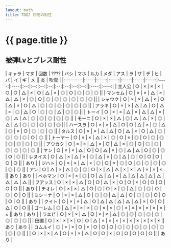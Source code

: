```yaml
---
layout: math
title: TDQ2 仲間の耐性
---
```


# {{ page.title }}

## 被弾Lvとブレス耐性

| キャラ   | マヌ | 回数 | ???? | バシ | マホ | ルカ | メダ | アス | ラ | ザ | デ | ヒ | バ | イ | ギ | メ ||  炎  | 吹雪 |
|:--------:|:----:|:----:|:----:|:----:|:----:|:----:|:----:|:----:|:--:|:--:|:--:|:--:|:--:|:--:|:--:|:--:||:----:|:----:|
| 主人公   |  ○  |  ×  |  ×  |  ×  |  ○  |  ○  |  △  |  ×  | ○ | △ | × | ◎ | ○ | ◎ | ◎ | ◎ ||
| マンセム |  ○  |  ×  |  ×  |  △  |  ×  |  △  |  △  |  ×  | ◎ | ○ | ◎ | ◎ | ◎ | ◎ | ◎ | ◎ ||
| シャウク |  ○  |  ×  |  ×  |  △  |  ×  |  ○  |  △  |  ×  | ○ | △ | ◎ | ◎ | ◎ | ◎ | ◎ | ◎ ||
| アラキ   |  ○  |  ×  |  ×  |  △  |  △  |  ○  |  △  |  ×  | ◎ | △ | ○ | ◎ | ◎ | △ | ◎ | ◎ ||
| トーイ   |  ○  |  ×  |  ×  |  △  |  ×  |  △  |  △  |  ×  | ◎ | △ | △ | ◎ | ◎ | ◎ | ◎ | ◎ ||
| モーニ   |  ○  |  ×  |  ×  |  △  |  ◎  |  △  |  △  |  ×  | ◎ | △ | △ | ◎ | ◎ | ◎ | ◎ | ◎ ||
| ハースラ |  ○  |  ×  |  ×  |  △  |  ○  |  ○  |  △  |  ×  | ◎ | △ | ◎ | × | ○ | ◎ | ◎ | ◎ ||
| タルス   |  ○  |  ×  |  ×  |  △  |  △  |  ○  |  △  |  ×  | ○ | △ | ◎ | ◎ | ◎ | ◎ | ○ | ◎ ||
| トーヤー |  ○  |  ×  |  ×  |  △  |  ×  |  ◎  |  ○  |  ×  | ◎ | ○ | ◎ | ◎ | ◎ | ◎ | ◎ | ◎ ||
| アウカク |  ○  |  ×  |  ×  |  △  |  ×  |  ○  |  △  |  ×  | ◎ | ○ | ◎ | ◎ | ◎ | ◎ | ◎ | ◎ ||
| ヤン     |  ○  |  ×  |  ×  |  △  |  ○  |  ○  |  △  |  ×  | ◎ | △ | △ | ○ | ◎ | ◎ | ○ | ◎ ||
| レヌイス |  ○  |  △  |  ×  |  △  |  ×  |  ◎  |  △  |  ×  | ◎ | △ | ◎ | ○ | ○ | ○ | ○ | ○ ||      | あり |
| ジハト   |  ○  |  ×  |  ×  |  △  |  ×  |  ◎  |  ○  |  ×  | ◎ | ○ | ◎ | ◎ | ◎ | ◎ | ◎ | ◎ ||
| アン     |  ○  |  △  |  ×  |  △  |  ◎  |  ◎  |  ○  |  ×  | △ | △ | × | × | △ | × | × | × || あり | あり |
| ベホマン |  ○  |  ×  |  ×  |  ◎  |  ○  |  △  |  △  |  ×  | △ | △ | △ | △ | △ | △ | △ | △ ||
| フアッス |  ○  |  ×  |  ×  |  △  |  ○  |  ○  |  △  |  ×  | ○ | ○ | × | ○ | ○ | ○ | ○ | ○ ||      | あり |
| チオレ   |  ○  |  ×  |  ×  |  △  |  ○  |  ◎  |  ○  |  ×  | ◎ | △ | ◎ | ◎ | ○ | ◎ | ○ | ○ ||
| ミシーナ |  ○  |  ×  |  ×  |  △  |  ○  |  ◎  |  ◎  |  △  | △ | ○ | ◎ | ◎ | ○ | ○ | ○ | ○ ||      | あり |
| クイト   |  ○  |  ×  |  ×  |  △  |  ○  |  △  |  △  |  △  | △ | △ | × | ○ | ○ | △ | ○ | ○ ||
| ゴーレム |  ◎  |  △  |  ×  |  ×  |  ×  |  ◎  |  ×  |  ×  | ◎ | × | × | × | × | × | × | × || あり | あり |
| ラエビ   |  ○  |  ×  |  ×  |  △  |  ○  |  ×  |  ×  |  △  | ◎ | ◎ | ◎ | ◎ | ◎ | ◎ | ◎ | ◎ ||
| 田圃     |  ○  |  ×  |  ×  |  ×  |  ○  |  ○  |  △  |  ×  | × | × | × | × | × | × | × | × || あり | あり |
| コムルイ |  ◎  |  ×  |  ×  |  ○  |  ×  |  ○  |  ○  |  ○  | ◎ | ◎ | ◎ | ◎ | ◎ | ◎ | ◎ | ◎ ||
|          |  ○  |  ×  |  ×  |  △  |  ○  |  ×  |  ×  |  △  | ○ | ○ | × | ○ | ○ | ○ | ○ | ○ ||      | あり |
